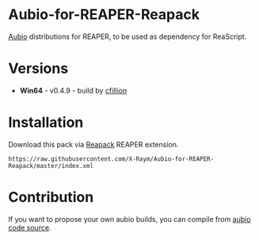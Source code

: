# Aubio-for-REAPER-Reapack

[Aubio](http://aubio.org/) distributions for REAPER, to be used as dependency for ReaScript.

# Versions

* **Win64** - v0.4.9 - build by [cfillion](https://github.com/cfillion/)

# Installation

Download this pack via [Reapack](https://reapack.com) REAPER extension.

```
https://raw.githubusercontent.com/X-Raym/Aubio-for-REAPER-Reapack/master/index.xml
```

# Contribution

If you want to propose your own aubio builds, you can compile from [aubio code source](https://github.com/aubio/aubio).
